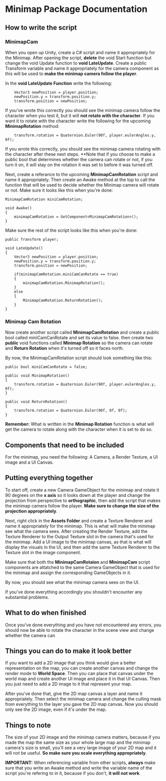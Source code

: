 # Minimap Package Documentation

## How to write the script

### MinimapCam

When you open up Unity, create a C# script and name it appropriately for the Minimap. After opening the script, **delete** the void Start function but change the void Update function to **void LateUpdate**. Create a public Transform variable and name it appropriately for the camera component as this will be used to **make the minimap camera follow the player**.

In the **void LateUpdate Function** write the following:

        Vector3 newPosition = player.position;
        newPosition.y = transform.position.y;
        transform.position = newPosition;

If you've wrote this correctly you should see the minimap camera follow the character when you test it, but it will **not rotate with the character**. If you want it to rotate with the character write the following for the upcoming **MinimapRotation** method:

        transform.rotation = Quaternion.Euler(90f, player.eulerAngles.y, 0f);

If you wrote this correctly, you should see the minimap camera rotating with the character after these next steps. **Note that if you choose to make a public bool that determines whether the camera can rotate or not, if you turn it on, it will stay on the rotation it was set to before it was turned off.

Next, create a referance to the upcoming **MinimapCamRotation** script and name it appropriately. Then create an Awake method at the top to call the function that will be used to decide whether the Minimap camera will rotate or not. Make sure it looks like this when you're done:

    MinimapCamRotation miniCamRotation;
        
    void Awake()
    {
        minimapCamRotation = GetComponent<MinimapCamRotation>();
    }

Make sure the rest of the script looks like this when you're done:

    public Transform player;
    
    void LateUpdate()
    {
        Vector3 newPosition = player.position;
        newPosition.y = transform.position.y;
        transform.position = newPosition;

        if(minimapCamRotation.miniCamCanRotate == true)
        {
            minimapCamRotation.MinimapRotation();
        }
        else
        {
            MinimapCamRotation.ReturnRotation();
        }
    }

    
### Minimap Cam Rotation

Now create another script called **MinimapCamRotation** and create a public bool called miniCamCanRotate and set its value to false. then create two **public** void functions called **Minimap Rotation** so the camera can rotate and **Return Rotation** when it's turned off so it faces north.

By now, the MinimapCamRotation script should look something like this:

    public bool miniCamCanRotate = false;
        
    public void MinimapRotation()
    {
        transform.rotation = Quaternion.Euler(90f, player.eulerAngles.y, 0f);
    }

    public void ReturnRotation()
    {
        transform.rotation = Quaternion.Euler(90f, 0f, 0f);
    }

**Remember:** What is written in the **Minimap Rotation** function is what will get the camera to rotate along with the character when it is set to do so.

## Components that need to be included

For the minimap, you need the following: A Camera, a Render Texture, a UI image and a UI Canvas.

## Putting everything together

To start off, create a new Camera GameObject for the minimap and rotate it 90 degrees on the **x axis** so it looks down at the player and change the projection from perspective to **orthographic**, then add the script that makes the minimap camera follow the player. **Make sure to change the size of the projection appropriately**.

Next, right click in the **Assets Folder** and create a Texture Renderer and name it appropriately for the minimap. This is what will make the minimap see what the camera sees. After creating the Render Texture, add the Texture Renderer to the Output Texture slot in the camera that's used for the minimap. Add a UI image to the minimap canvas, as that is what will display the visuals in the UI, and then add the same Texture Renderer to the Texture slot in the image component.

Make sure that both the **MinimapCamRotaion** and **MinimapCam** script components are attatched to the same Camera GameObject that is used for the minimap and assign the corresponding GameObjects in it.

By now, you should see what the minimap camera sees on the UI.

If you've done everything accordingly you shouldn't encounter any substantial problems.

## What to do when finished

Once you've done everything and you have not encountered any errors, you should now be able to rotate the character in the scene view and change whether the camera can 

## Things you can do to make it look better

If you want to add a 2D image that you think would give a better representation on the map, you can create another canvas and change the render mode to **World Space**. Then you can place that canvas under the world map and create another UI image and place it in that UI Canvas. Then you just need to add a 2D image to it that represent your map.

After you've done that, give the 2D map canvas a layer and name it appropriately. Then select the minimap camera and change the culling mask from everything to the layer you gave the 2D map canvas. Now you should only see the 2D image, even if it's under the map.

## Things to note

The size of your 2D image and the minimap camera matters, because if you made the map the same size as your whole large map and the minimap camera's size is small, you'll see a very large image of your 2D map and it will not be useful. **So make sure you scale everything appropriately**.

**IMPORTANT:** When referencing variable from other scripts, **always** make sure that you write an Awake method and write the variable name of the script you're refering to in it, because if you don't, **it will not work**.
